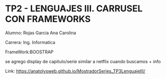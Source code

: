 # TP2 - LENGUAJES III. CARRUSEL CON FRAMEWORKS
Alumno: Rojas Garcia Ana Carolina

Carrera: Ing. Informatica

FrameWork:BOOSTRAP

se agrego display de capitulo/serie similar a netflix cuando buscamos + info

Link:  https://anatolysweb.github.io/MostradorSeries_TP3LenguajeIII/
